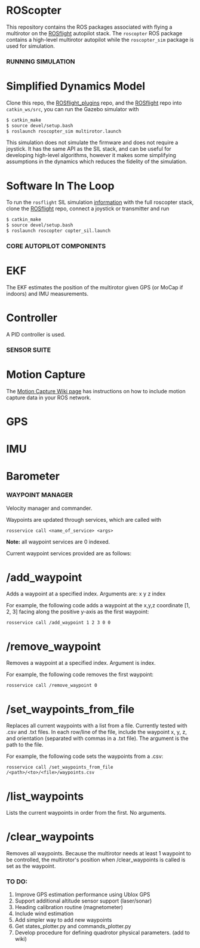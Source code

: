 ROScopter
=========

This repository contains the ROS packages associated with flying a multirotor on the [ROSflight](http://rosflight.org) autopilot stack. The `roscopter` ROS package contains a high-level multirotor autopilot while the `roscopter_sim` package is used for simulation.

### RUNNING SIMULATION ###

# Simplified Dynamics Model

Clone this repo, the [ROSflight_plugins](https://github.com/byu-magicc/rosflight_plugins) repo, and the [ROSflight](https://github.com/rosflight/rosflight.git) repo into `catkin_ws/src`, you can run the Gazebo simulator with

```bash
$ catkin_make
$ source devel/setup.bash
$ roslaunch roscopter_sim multirotor.launch
```
This simulation does not simulate the firmware and does not require a joystick. It has the same API as the SIL stack, and can be useful for developing high-level algorithms, however it makes some simplifying assumptions in the dynamics which reduces the fidelity of the simulation.

# Software In The Loop
To run the `rosflight` SIL simulation [information](http://docs.rosflight.org/en/latest/user-guide/gazebo_simulation/) with the full roscopter stack, clone the [ROSflight](github.com/rosflight/rosflight) repo, connect a joystick or transmitter and run

```bash
$ catkin_make
$ source devel/setup.bash
$ roslaunch roscopter copter_sil.launch
```


### CORE AUTOPILOT COMPONENTS ###

# EKF #

The EKF estimates the position of the multirotor given GPS (or MoCap if indoors) and IMU measurements.

# Controller #

A PID controller is used.

### SENSOR SUITE ###

# Motion Capture #

The [Motion Capture Wiki page](https://magiccvs.byu.edu/wiki/#!sw_guides/mocap_room_tutorial.md#VRPN_Installation) has instructions on how to include motion capture data in your ROS network.

# GPS #

# IMU #

# Barometer #


### WAYPOINT MANAGER ###

Velocity manager and commander.

Waypoints are updated through services, which are called with

`rosservice call <name_of_service> <args>`

**Note:** all waypoint services are 0 indexed.

Current waypoint services provided are as follows:

# /add_waypoint #
Adds a waypoint at a specified index. Arguments are: x y z  index

For example, the following code adds a waypoint at the x,y,z coordinate [1, 2, 3] facing along the positive y-axis as the first waypoint:

`rosservice call /add_waypoint 1 2 3 0 0`

# /remove_waypoint #
Removes a waypoint at a specified index. Argument is index.

For example, the following code removes the first waypoint:

`rosservice call /remove_waypoint 0`

# /set_waypoints_from_file #
Replaces all current waypoints with a list from a file. Currently tested with .csv and .txt files. In each row/line of the file, include the waypoint x, y, z, and orientation (separated with commas in a .txt file). The argument is the path to the file.

For example, the following code sets the waypoints from a .csv:

`rosservice call /set_waypoints_from_file /<path>/<to>/<file>/waypoints.csv`

# /list_waypoints #
Lists the current waypoints in order from the first. No arguments.

# /clear_waypoints #
Removes all waypoints. Because the multirotor needs at least 1 waypoint to be controlled, the multirotor's position when /clear_waypoints is called is set as the waypoint.


### TO DO: ###
 1. Improve GPS estimation performance using Ublox GPS
 2. Support additional altitude sensor support (laser/sonar)
 3. Heading calibration routine (magnetometer)
 4. Include wind estimation
 5. Add simpler way to add new waypoints
 6. Get states_plotter.py and commands_plotter.py
 7. Develop procedure for defining quadrotor physical parameters.  (add to wiki)
